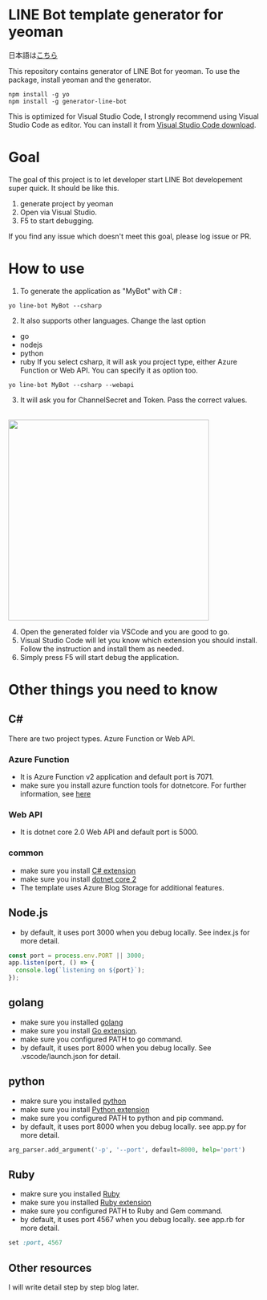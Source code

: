 ﻿# LINE Bot template generator for yeoman
日本語は[こちら](./README_ja.md)

This repository contains generator of LINE Bot for yeoman. To use the package, install yeoman and the generator.

```
npm install -g yo
npm install -g generator-line-bot
```
This is optimized for Visual Studio Code, I strongly recommend using Visual Studio Code as editor. You can install it from [Visual Studio Code download](https://code.visualstudio.com/Download).

# Goal
The goal of this project is to let developer start LINE Bot developement super quick. It should be like this.
1. generate project by yeoman
1. Open via Visual Studio.
1. F5 to start debugging.

If you find any issue which doesn't meet this goal, please log issue or PR.

# How to use
1. To generate the application as "MyBot" with C# :

```script
yo line-bot MyBot --csharp
```
2. It also supports other languages. Change the last option 
- go 
- nodejs
- python
- ruby
If you select csharp, it will ask you project type, either Azure Function or Web API. You can specify it as option too.
```script
yo line-bot MyBot --csharp --webapi
```
3. It will ask you for ChannelSecret and Token. Pass the correct values.<br/><br/>
<img src="./readme_img/installprompt.PNG" width="400">

4. Open the generated folder via VSCode and you are good to go.
5. Visual Studio Code will let you know which extension you should install. Follow the instruction and install them as needed.
6. Simply press F5 will start debug the application.

# Other things you need to know

## C#
There are two project types. Azure Function or Web API.
### Azure Function
- It is Azure Function v2 application and default port is 7071.
- make sure you install azure function tools for dotnetcore. For further information, see [here](https://docs.microsoft.com/en-us/azure/azure-functions/functions-run-local)
### Web API
- It is dotnet core 2.0 Web API and default port is 5000.
### common
- make sure you install [C# extension](https://marketplace.visualstudio.com/items?itemName=ms-vscode.csharp)
- make sure you install [dotnet core 2](https://www.microsoft.com/net/download/windows)
- The template uses Azure Blog Storage for additional features.

## Node.js
- by default, it uses port 3000 when you debug locally. See index.js for more detail.
```javascript
const port = process.env.PORT || 3000;
app.listen(port, () => {
  console.log(`listening on ${port}`);
});
```
## golang
- make sure you installed [golang](https://golang.org/dl/) 
- make sure you install [Go extension](https://marketplace.visualstudio.com/items?itemName=lukehoban.Go).
- make sure you configured PATH to go command.
- by default, it uses port 8000 when you debug locally. See .vscode/launch.json for detail.

## python
- makre sure you installed [python](https://www.python.org/downloads/)
- make sure you install [Python extension](https://marketplace.visualstudio.com/items?itemName=ms-python.python)
- make sure you configured PATH to python and pip command.
- by default, it uses port 8000 when you debug locally. see app.py for more detail.
```python
arg_parser.add_argument('-p', '--port', default=8000, help='port')
```

## Ruby 
- makre sure you installed [Ruby](https://www.ruby-lang.org/en/documentation/installation/)
- make sure you installed [Ruby extension](https://marketplace.visualstudio.com/items?itemName=rebornix.Ruby)
- make sure you configured PATH to Ruby and Gem command.
- by default, it uses port 4567 when you debug locally. see app.rb for more detail.
```ruby
set :port, 4567
```

## Other resources
I will write detail step by step blog later.